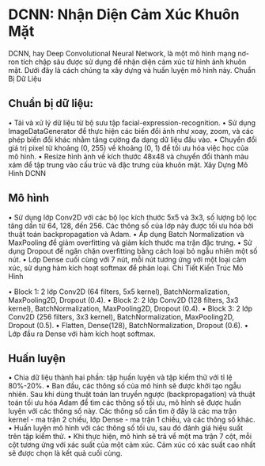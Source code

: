 # DCNN: Nhận Diện Cảm Xúc Khuôn Mặt

DCNN, hay Deep Convolutional Neural Network, là một mô hình mạng nơ-ron tích chập sâu được sử dụng để nhận diện cảm xúc từ hình ảnh khuôn mặt. Dưới đây là cách chúng ta xây dựng và huấn luyện mô hình này.
Chuẩn Bị Dữ Liệu

## Chuẩn bị dữ liệu:

• Tải và xử lý dữ liệu từ bộ sưu tập facial-expression-recognition.
• Sử dụng ImageDataGenerator để thực hiện các biến đổi ảnh như xoay, zoom, và các phép biến đổi khác nhằm tăng cường đa dạng dữ liệu đầu vào.
• Chuyển đổi giá trị pixel từ khoảng (0, 255) về khoảng (0, 1) để tối ưu hóa việc học của mô hình.
• Resize hình ảnh về kích thước 48x48 và chuyển đổi thành màu xám để tập trung vào cấu trúc và đặc trưng của khuôn mặt.
Xây Dựng Mô Hình DCNN

## Mô hình

• Sử dụng lớp Conv2D với các bộ lọc kích thước 5x5 và 3x3, số lượng bộ lọc tăng dần từ 64, 128, đến 256. Các thông số của lớp này được tối ưu hóa bởi thuật toán backpropagation và Adam.
• Áp dụng Batch Normalization và MaxPooling để giảm overfitting và giảm kích thước ma trận đặc trưng.
• Sử dụng Dropout để ngăn chặn overfitting bằng cách loại bỏ ngẫu nhiên một số nút.
• Lớp Dense cuối cùng với 7 nút, mỗi nút tương ứng với một loại cảm xúc, sử dụng hàm kích hoạt softmax để phân loại.
Chi Tiết Kiến Trúc Mô Hình

• Block 1: 2 lớp Conv2D (64 filters, 5x5 kernel), BatchNormalization, MaxPooling2D, Dropout (0.4).
• Block 2: 2 lớp Conv2D (128 filters, 3x3 kernel), BatchNormalization, MaxPooling2D, Dropout (0.4).
• Block 3: 2 lớp Conv2D (256 filters, 3x3 kernel), BatchNormalization, MaxPooling2D, Dropout (0.5).
• Flatten, Dense(128), BatchNormalization, Dropout (0.6).
• Lớp đầu ra Dense với hàm kích hoạt softmax.


## Huấn luyện
• Chia dữ liệu thành hai phần: tập huấn luyện và tập kiểm thử với tỉ lệ 80%-20%.
• Ban đầu, các thông số của mô hình sẽ được khởi tạo ngẫu nhiên. Sau khi dùng thuật toán lan truyền ngược (backpropagation) và thuật toán tối ưu hóa Adam để tìm các thông số tối ưu, mô hình sẽ được huấn luyện với các thông số này. Các thông số cần tìm ở đây là các ma trận kernel - ma trận 2 chiều, lớp Dense - ma trận 1 chiều, và các thông số khác.
• Huấn luyện mô hình với các thông số tối ưu, sau đó đánh giá hiệu suất trên tập kiểm thử.
• Khi thực hiện, mô hình sẽ trả về một ma trận 7 cột, mỗi cột tương ứng với xác suất của một cảm xúc. Cảm xúc có xác suất cao nhất sẽ được chọn là kết quả cuối cùng.
